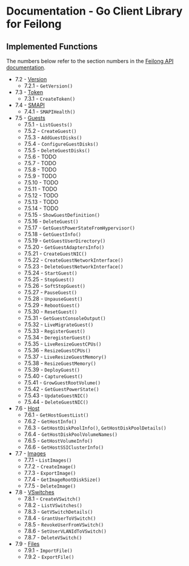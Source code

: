 # Documentation - Go Client Library for Feilong


## Implemented Functions

The numbers below refer to the section numbers in the [Feilong API documentation](https://cloudlib4zvm.readthedocs.io/en/latest/restapi.html).

 * 7.2 - [Version](https://github.com/Bischoff/feilong-client-go/blob/main/version.go)
   * 7.2.1 - `GetVersion()`
 * 7.3 - [Token](https://github.com/Bischoff/feilong-client-go/blob/main/token.go)
   * 7.3.1 - `CreateToken()`
 * 7.4 - [SMAPI](https://github.com/Bischoff/feilong-client-go/blob/main/smapi.go)
   * 7.4.1 - `SMAPIHealth()`
 * 7.5 - [Guests](https://github.com/Bischoff/feilong-client-go/blob/main/guests.go)
   * 7.5.1 - `ListGuests()`
   * 7.5.2 - `CreateGuest()`
   * 7.5.3 - `AddGuestDisks()`
   * 7.5.4 - `ConfigureGuestDisks()`
   * 7.5.5 - `DeleteGuestDisks()`
   * 7.5.6 - TODO
   * 7.5.7 - TODO
   * 7.5.8 - TODO
   * 7.5.9 - TODO
   * 7.5.10 - TODO
   * 7.5.11 - TODO
   * 7.5.12 - TODO
   * 7.5.13 - TODO
   * 7.5.14 - TODO
   * 7.5.15 - `ShowGuestDefinition()`
   * 7.5.16 - `DeleteGuest()`
   * 7.5.17 - `GetGuestPowerStateFromHypervisor()`
   * 7.5.18 - `GetGuestInfo()`
   * 7.5.19 - `GetGuestUserDirectory()`
   * 7.5.20 - `GetGuestAdaptersInfo()`
   * 7.5.21 - `CreateGuestNIC()`
   * 7.5.22 - `CreateGuestNetworkInterface()`
   * 7.5.23 - `DeleteGuestNetworkInterface()`
   * 7.5.24 - `StartGuest()`
   * 7.5.25 - `StopGuest()`
   * 7.5.26 - `SoftStopGuest()`
   * 7.5.27 - `PauseGuest()`
   * 7.5.28 - `UnpauseGuest()`
   * 7.5.29 - `RebootGuest()`
   * 7.5.30 - `ResetGuest()`
   * 7.5.31 - `GetGuestConsoleOutput()`
   * 7.5.32 - `LiveMigrateGuest()`
   * 7.5.33 - `RegisterGuest()`
   * 7.5.34 - `DeregisterGuest()`
   * 7.5.35 - `LiveResizeGuestCPUs()`
   * 7.5.36 - `ResizeGuestCPUs()`
   * 7.5.37 - `LiveResizeGuestMemory()`
   * 7.5.38 - `ResizeGuestMemory()`
   * 7.5.39 - `DeployGuest()`
   * 7.5.40 - `CaptureGuest()`
   * 7.5.41 - `GrowGuestRootVolume()`
   * 7.5.42 - `GetGuestPowerState()`
   * 7.5.43 - `UpdateGuestNIC()`
   * 7.5.44 - `DeleteGuestNIC()`
 * 7.6 - [Host](https://github.com/Bischoff/feilong-client-go/blob/main/host.go)
   * 7.6.1 - `GetHostGuestList()`
   * 7.6.2 - `GetHostInfo()`
   * 7.6.3 - `GetHostDiskPoolInfo()`, `GetHostDiskPoolDetails()`
   * 7.6.4 - `GetHostDiskPoolVolumeNames()`
   * 7.6.5 - `GetHostVolumeInfo()`
   * 7.6.6 - `GetHostSSIClusterInfo()`
 * 7.7 - [Images](https://github.com/Bischoff/feilong-client-go/blob/main/images.go)
   * 7.7.1 - `ListImages()`
   * 7.7.2 - `CreateImage()`
   * 7.7.3 - `ExportImage()`
   * 7.7.4 - `GetImageRootDiskSize()`
   * 7.7.5 - `DeleteImage()`
 * 7.8 - [VSwitches](https://github.com/Bischoff/feilong-client-go/blob/main/vswitches.go)
   * 7.8.1 - `CreateVSwitch()`
   * 7.8.2 - `ListVSwitches()`
   * 7.8.3 - `GetVSwitchDetails()`
   * 7.8.4 - `GrantUserToVSwitch()`
   * 7.8.5 - `RevokeUserFromVSwitch()`
   * 7.8.6 - `SetUserVLANIdToVSwitch()`
   * 7.8.7 - `DeleteVSwitch()`
 * 7.9 - [Files](https://github.com/Bischoff/feilong-client-go/blob/main/file.go)
   * 7.9.1 - `ImportFile()`
   * 7.9.2 - `ExportFile()`
